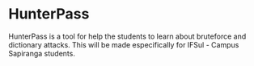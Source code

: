 # HunterPass
HunterPass is a tool for help the students to learn about bruteforce and dictionary attacks. This will be made especifically for IFSul - Campus Sapiranga students.
